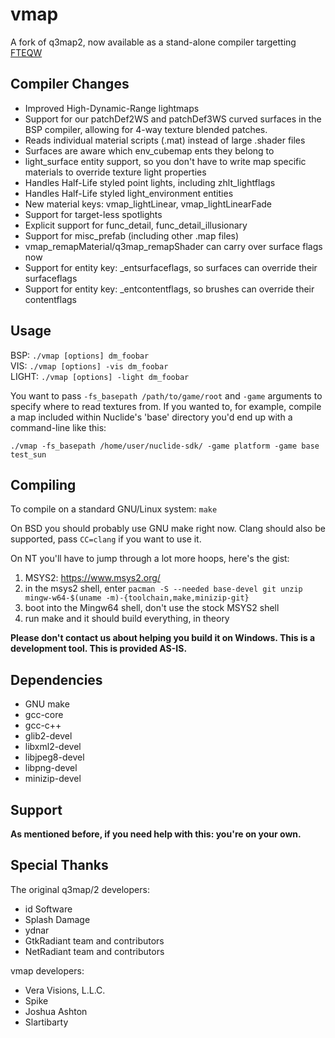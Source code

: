 # vmap

A fork of q3map2, now available as a stand-alone compiler targetting [FTEQW](https://www.fteqw.org/)


## Compiler Changes
- Improved High-Dynamic-Range lightmaps
- Support for our patchDef2WS and patchDef3WS curved surfaces in the BSP compiler, allowing for 4-way texture blended patches.
- Reads individual material scripts (.mat) instead of large .shader files
- Surfaces are aware which env_cubemap ents they belong to
- light_surface entity support, so you don't have to write map specific materials to override texture light properties
- Handles Half-Life styled point lights, including zhlt_lightflags
- Handles Half-Life styled light_environment entities
- New material keys: vmap_lightLinear, vmap_lightLinearFade
- Support for target-less spotlights
- Explicit support for func_detail, func_detail_illusionary
- Support for misc_prefab (including other .map files)
- vmap_remapMaterial/q3map_remapShader can carry over surface flags now
- Support for entity key: _entsurfaceflags, so surfaces can override their surfaceflags
- Support for entity key: _entcontentflags, so brushes can override their contentflags

## Usage

BSP: `./vmap [options] dm_foobar`  
VIS:  `./vmap [options] -vis dm_foobar`  
LIGHT: `./vmap [options] -light dm_foobar`

You want to pass `-fs_basepath /path/to/game/root` and `-game` arguments to specify where to read textures from. If you wanted to, for example, compile a map included within Nuclide's 'base' directory you'd end up with a command-line like this:

`./vmap -fs_basepath /home/user/nuclide-sdk/ -game platform -game base test_sun`

## Compiling
To compile on a standard GNU/Linux system:
`make`

On BSD you should probably use GNU make right now.
Clang should also be supported, pass `CC=clang` if you want to use it.

On NT you'll have to jump through a lot more hoops, here's the gist:

1. MSYS2: https://www.msys2.org/
2. in the msys2 shell, enter `pacman -S --needed base-devel git unzip mingw-w64-$(uname -m)-{toolchain,make,minizip-git}`
3. boot into the Mingw64 shell, don't use the stock MSYS2 shell
4. run make and it should build everything, in theory

**Please don't contact us about helping you build it on Windows. This is a development tool. This is provided AS-IS.**

## Dependencies
* GNU make
* gcc-core
* gcc-c++
* glib2-devel
* libxml2-devel
* libjpeg8-devel
* libpng-devel
* minizip-devel

## Support
**As mentioned before, if you need help with this: you're on your own.**

## Special Thanks

The original q3map/2 developers: 
- id Software
- Splash Damage
- ydnar
- GtkRadiant team and contributors
- NetRadiant team and contributors

vmap developers:
- Vera Visions, L.L.C.
- Spike
- Joshua Ashton
- Slartibarty